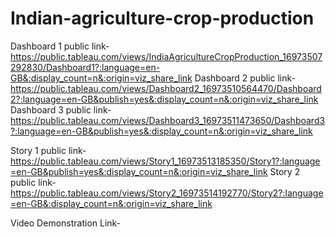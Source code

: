 # Indian-agriculture-crop-production


Dashboard 1 public link- https://public.tableau.com/views/IndiaAgricultureCropProduction_16973507292830/Dashboard1?:language=en-GB&:display_count=n&:origin=viz_share_link
Dashboard 2 public link- https://public.tableau.com/views/Dashboard2_16973510564470/Dashboard2?:language=en-GB&publish=yes&:display_count=n&:origin=viz_share_link
Dashboard 3 public link- https://public.tableau.com/views/Dashboard3_16973511473650/Dashboard3?:language=en-GB&publish=yes&:display_count=n&:origin=viz_share_link

Story 1 public link- https://public.tableau.com/views/Story1_16973513185350/Story1?:language=en-GB&publish=yes&:display_count=n&:origin=viz_share_link
Story 2 public link- https://public.tableau.com/views/Story2_16973514192770/Story2?:language=en-GB&:display_count=n&:origin=viz_share_link

Video Demonstration Link- 
